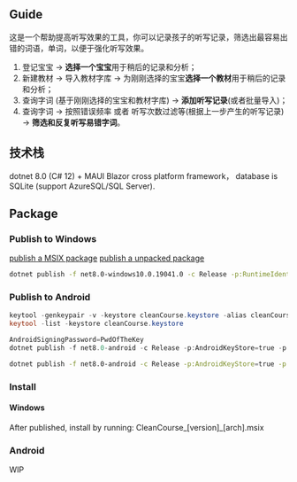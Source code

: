 ﻿## Guide

这是一个帮助提高听写效果的工具，你可以记录孩子的听写记录，筛选出最容易出错的词语，单词，以便于强化听写效果。

1. 登记宝宝 -> **选择一个宝宝**用于稍后的记录和分析；
2. 新建教材 -> 导入教材字库 -> 为刚刚选择的宝宝**选择一个教材**用于稍后的记录和分析；
3. 查询字词 (基于刚刚选择的宝宝和教材字库) -> **添加听写记录**(或者批量导入)；
4. 查询字词 -> 按照错误频率 或者 听写次数过滤等(根据上一步产生的听写记录) -> **筛选和反复听写易错字词**。

## 技术栈

dotnet 8.0 (C# 12) + MAUI Blazor cross platform framework， database is SQLite (support AzureSQL/SQL Server).

## Package

### Publish to Windows
[publish a MSIX package](https://learn.microsoft.com/en-us/dotnet/maui/windows/deployment/publish-cli?view=net-maui-8.0)
[publish a unpacked package](https://learn.microsoft.com/en-us/dotnet/maui/windows/deployment/publish-unpackaged-cli?view=net-maui-8.0)

```bash
dotnet publish -f net8.0-windows10.0.19041.0 -c Release -p:RuntimeIdentifierOverride=win10-x64

```

### Publish to Android

```powershell
keytool -genkeypair -v -keystore cleanCourse.keystore -alias cleanCourseKey -keyalg RSA -keysize 2048 -validity 10000
keytool -list -keystore cleanCourse.keystore

AndroidSigningPassword=PwdOfTheKey
dotnet publish -f net8.0-android -c Release -p:AndroidKeyStore=true -p:AndroidSigningKeyStore=cleanCourse.keystore -p:AndroidSigningKeyAlias=cleanCourseKey -p:AndroidSigningKeyPass=env:AndroidSigningPassword -p:AndroidSigningStorePass=env:AndroidSigningPassword
```

```bash
dotnet publish -f net8.0-android -c Release -p:AndroidKeyStore=true -p:AndroidSigningKeyStore=cleanCourse.keystore -p:AndroidSigningKeyAlias=cleanCourseKey -p:AndroidSigningKeyPass=$AndroidSigningPassword -p:AndroidSigningStorePass=$AndroidSigningPassword

```

### Install

#### Windows

After published, install by running: CleanCourse_[version]_[arch].msix

### Android

WIP